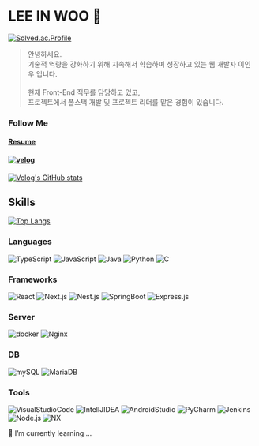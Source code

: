 # LEE IN WOO 👋
[![Solved.ac.Profile](http://mazassumnida.wtf/api/v2/generate_badge?boj=inwoo2ya)](https://solved.ac/inwoo2ya/)

> 안녕하세요.<br>
> 기술적 역량을 강화하기 위해 지속해서 학습하며 성장하고 있는 웹 개발자 이인우 입니다.
> <br><br>
> 현재 Front-End 직무를 담당하고 있고, <br>
> 프로젝트에서 풀스택 개발 및 프로젝트 리더를 맡은 경험이 있습니다.

### Follow Me
#### [Resume](https://www.rallit.com/hub/resumes/210454/%EC%9D%B4%EC%9D%B8%EC%9A%B0)
#### [![velog](https://img.shields.io/badge/Velog-20C997.svg?&style=for-the-badge&logo=Velog&logoColor=white)](https://velog.io/@inwoo2ya/)
[![Velog's GitHub stats](https://velog-readme-stats.vercel.app/api?name=inwoo2ya&color=dark)](https://velog.io/@inwoo2ya/)
## Skills
[![Top Langs](https://github-readme-stats.vercel.app/api/top-langs/?username=inwoo2ya)](https://github.com/anuraghazra/github-readme-stats)

### Languages
![TypeScript](https://img.shields.io/badge/TypeScript-3178C6.svg?&style=for-the-badge&logo=TypeScript&logoColor=white)
![JavaScript](https://img.shields.io/badge/JavaScript-F7DF1E.svg?&style=for-the-badge&logo=JavaScript&logoColor=black)
![Java](https://img.shields.io/badge/java-007396.svg?style=for-the-badge&logo=java&logoColor=white)
![Python](https://img.shields.io/badge/Python-3776AB.svg?&style=for-the-badge&logo=Python&logoColor=white)
![C](https://img.shields.io/badge/C-A8B9CC.svg?&style=for-the-badge&logo=C&logoColor=white)
### Frameworks 
![React](https://img.shields.io/badge/React-61DAFB.svg?&style=for-the-badge&logo=React&logoColor=white)
![Next.js](https://img.shields.io/badge/Next.js-000000.svg?&style=for-the-badge&logo=Next.js&logoColor=white)
![Nest.js](https://img.shields.io/badge/Nest.js-ea2845?style=for-the-badge&logo=nestjs&logoColor=white)
![SpringBoot](https://img.shields.io/badge/SpringBoot-6DB33F.svg?&style=for-the-badge&logo=SpringBoot&logoColor=white)
![Express.js](https://img.shields.io/badge/Express-00000.svg?&style=for-the-badge&logo=Express&logoColor=white)
### Server
![docker](https://img.shields.io/badge/docker-%230db7ed.svg?style=for-the-badge&logo=docker&logoColor=white)
![Nginx](https://img.shields.io/badge/nginx-%23009639.svg?style=for-the-badge&logo=nginx&logoColor=white)
### DB
![mySQL](https://img.shields.io/badge/MySQL-4479A1?style=for-the-badge&logo=MySQL&logoColor=white)
![MariaDB](https://img.shields.io/badge/MariaDB-4479A1?style=for-the-badge&logo=MariaDB&logoColor=white)
### Tools
![VisualStudioCode](https://img.shields.io/badge/VisualStudioCode-FF3366.svg?&style=for-the-badge&logo=VisualStudioCode&logoColor=white)
![IntellJIDEA](https://img.shields.io/badge/IntelliJIDEA-000000.svg?&style=for-the-badge&logo=IntelliJIDEA&logoColor=white)
![AndroidStudio](https://img.shields.io/badge/AndroidStudio-3DDC84.svg?style=for-the-badge&logo=AndroidStudio&logoColor=white)
![PyCharm](https://img.shields.io/badge/PyCharm-000000.svg?style=for-the-badge&logo=PyCharm&logoColor=white)
![Jenkins](https://img.shields.io/badge/Jenkins-D24939.svg?style=for-the-badge&logo=Jenkins&logoColor=white)
![Node.js](https://img.shields.io/badge/Node.js-339933.svg?&style=for-the-badge&logo=Node.js&logoColor=white)
![NX](https://img.shields.io/badge/Nx-143055.svg?&style=for-the-badge&logo=nx&logoColor=white)

🌱 I’m currently learning ...
<!--
**inwoo2ya/inwoo2ya** is a ✨ _special_ ✨ repository because its `README.md` (this file) appears on your GitHub profile.

Here are some ideas to get you started:

- 🔭 I’m currently working on ...
- 🌱 I’m currently learning ...
- 👯 I’m looking to collaborate on ...
- 🤔 I’m looking for help with ...
- 💬 Ask me about ...
- 📫 How to reach me: ...
- 😄 Pronouns: ...
- ⚡ Fun fact: ...
-->
